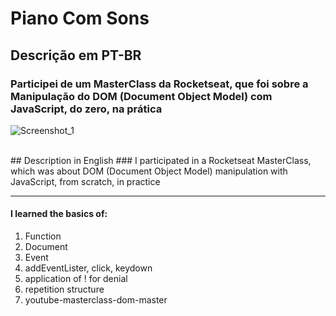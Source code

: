 # Piano Com Sons

## Descrição em PT-BR
### Participei de um MasterClass da Rocketseat, que foi sobre a Manipulação do DOM (Document Object Model) com JavaScript, do zero, na prática


![Screenshot_1](https://user-images.githubusercontent.com/78617974/113496605-b757ea80-94d1-11eb-8dc9-aacb9b747274.jpg)




<br>
## Description in English
### I participated in a Rocketseat MasterClass, which was about DOM (Document Object Model) manipulation with JavaScript, from scratch, in practice </h3>
<br>

---
#### I learned the basics of:
1. Function
2. Document
3. Event
4. addEventLister, click, keydown
5. application of ! for denial
6. repetition structure
7. youtube-masterclass-dom-master

